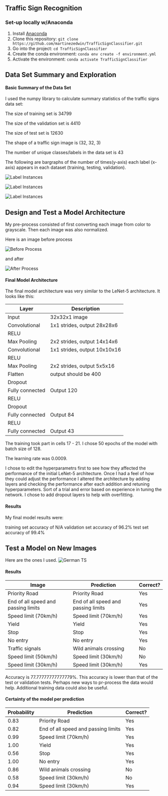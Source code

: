 ## Traffic Sign Recognition


### Set-up locally w/Anaconda
1. Install [Anaconda](https://docs.anaconda.com/anaconda/install/linux/)
2. Clone this repository: `git clone https://github.com/martinezedwin/TrafficSignClassifier.git`
3. Go into the project: `cd TrafficSignClassifier`
4. Create the conda environment: `conda env create -f environment.yml`
6. Activate the environment: `conda activate TrafficSignClassifier`



Data Set Summary and Exploration
---
#### Basic Summary of the Data Set

I used the numpy library to calculate summary statistics of the traffic signs data set:

The size of training set is 34799

The size of the validation set is 4410

The size of test set is 12630

The shape of a traffic sign image is (32, 32, 3)

The number of unique classes/labels in the data set is 43

The following are bargraphs of the number of times(y-axis) each label (x-axis) appears in each dataset (training, testing, validation).

![Label Instances](./Output_images/Label_instances_Test_Data.png)

![Label Instances](./Output_images/Label%20instances%20Training%20Data.png)

![Label Instances](./Output_images/Label%20instances%20Validation%20Data.png)

Design and Test a Model Architecture
---


My pre-process consisted of first converting each image from color to grayscale. Then each image was also normalized.

Here is an image before process

![Before Process](./Before_process.jpg)

and after

![After Process](./After_process.jpg)


#### Final Model Architecture

The final model architecture was very similar to the LeNet-5 architecture. It looks like this:

| Layer         | Description                  |
|---------------|------------------------------|
|Input          | 32x32x1 image                |
|Convolutional  | 1x1 strides, output 28x28x6  |
|RELU           |                              |
|Max Pooling    | 2x2 strides, output 14x14x6  |
|Convolutional  | 1x1 strides, output 10x10x16 |
|RELU           |                              |
|Max Pooling    | 2x2 strides, output 5x5x16   |
|Flatten        | output should be 400         |
|Dropout        |                              |
|Fully connected| Output 120                   |
|RELU           |                              |
|Dropout        |                              |
|Fully connected| Output 84                    |
|RELU           |                              |
|Fully connected| Output 43                    |


The training took part in cells 17 - 21. I chose 50 epochs of the model with batch size of 128.

The learning rate was 0.0009.

I chose to edit the hyperparametrs first to see how they affected the performance of the initial LeNet-5 architecture. Once I had a feel of how they could adjust the performance I altered the architecture by adding layers and checking the performance after each addition and retuning hyperparameters. Sort of a trial and error based on experience in tuning the network. I chose to add dropout layers to help with overfitting.

#### Results

My final model results were:

training set accuracy of N/A
validation set accuracy of 96.2%
test set accuracy of 99.4%


Test a Model on New Images
---
Here are the ones I used.
![German TS](./German_Traffic_Signs.png)


#### Results

| Image |Prediction | Correct? |
|-------|-----------|-----------|
|Priority Road | Priority Road | Yes |
|End of all speed and passing limits | End of all speed and passing limits| Yes|
|Speed limit (70km/h) |Speed limit (70km/h) | Yes |
|Yield | Yield | Yes|
|Stop | Stop | Yes |
|No entry | No entry | Yes |
|Traffic signals | Wild animals crossing | No |
|Speed limit (50km/h)| Speed limit (30km/h) | No |
|Speed limit (30km/h)| Speed limit (30km/h) | Yes |

Accuracy is 77.77777777777779%. This accuracy is lower than that of the test or validation tests. Perhaps new ways to pr-process the data would help. Additional training data could also be useful.


#### Certainty of the model per prediction

| Probability |Prediction | Correct? |
|-------|-----------|-----------|
|0.83 | Priority Road | Yes |
|0.82 | End of all speed and passing limits| Yes|
|0.99 |Speed limit (70km/h) | Yes |
|1.00 | Yield | Yes|
|0.56 | Stop | Yes |
|1.00 | No entry | Yes |
|0.86 | Wild animals crossing | No |
|0.58 | Speed limit (30km/h) | No |
|0.94 | Speed limit (30km/h) | Yes |
